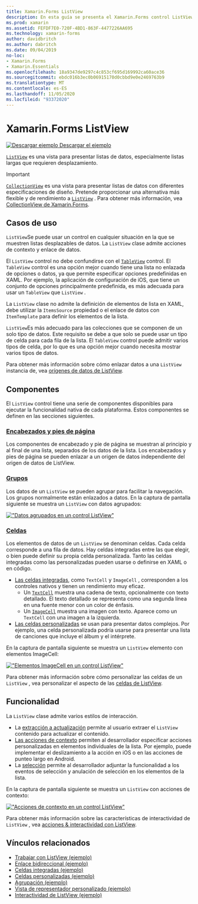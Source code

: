 ```yaml
---
title: Xamarin.Forms ListView
description: En esta guía se presenta el Xamarin.Forms control ListView, que se puede usar para presentar los datos en listas interactivas.
ms.prod: xamarin
ms.assetid: FEFDF7E0-720F-4BD1-863F-4477226AA695
ms.technology: xamarin-forms
author: davidbritch
ms.author: dabritch
ms.date: 09/04/2019
no-loc:
- Xamarin.Forms
- Xamarin.Essentials
ms.openlocfilehash: 18a9347de9297c4c853cf695d169992ca60ace36
ms.sourcegitcommit: ebdc016b3ec0b06915170d0cbbd9e0e2469763b9
ms.translationtype: MT
ms.contentlocale: es-ES
ms.lasthandoff: 11/05/2020
ms.locfileid: "93372020"
---
```

# <a name="xamarinforms-listview"></a>Xamarin.Forms ListView

[![Descargar ejemplo](~/media/shared/download.png) Descargar el ejemplo](/samples/xamarin/xamarin-forms-samples/workingwithlistview)

[`ListView`](xref:Xamarin.Forms.ListView) es una vista para presentar listas de datos, especialmente listas largas que requieren desplazamiento.

> [!IMPORTANT]
> [`CollectionView`](xref:Xamarin.Forms.CollectionView) es una vista para presentar listas de datos con diferentes especificaciones de diseño. Pretende proporcionar una alternativa más flexible y de rendimiento a [`ListView`](xref:Xamarin.Forms.ListView) . Para obtener más información, vea [CollectionView de Xamarin.Forms](~/xamarin-forms/user-interface/collectionview/index.md).

## <a name="use-cases"></a>Casos de uso

`ListView`Se puede usar un control en cualquier situación en la que se muestren listas desplazables de datos. La `ListView` clase admite acciones de contexto y enlace de datos.

El `ListView` control no debe confundirse con el [`TableView`](~/xamarin-forms/user-interface/tableview.md) control. El `TableView` control es una opción mejor cuando tiene una lista no enlazada de opciones o datos, ya que permite especificar opciones predefinidas en XAML. Por ejemplo, la aplicación de configuración de iOS, que tiene un conjunto de opciones principalmente predefinida, es más adecuada para usar un `TableView` que `ListView` .

La `ListView` clase no admite la definición de elementos de lista en XAML, debe utilizar la `ItemsSource` propiedad o el enlace de datos con `ItemTemplate` para definir los elementos de la lista.

`ListView`Es más adecuado para las colecciones que se componen de un solo tipo de datos. Este requisito se debe a que solo se puede usar un tipo de celda para cada fila de la lista. El `TableView` control puede admitir varios tipos de celda, por lo que es una opción mejor cuando necesita mostrar varios tipos de datos.

Para obtener más información sobre cómo enlazar datos a una `ListView` instancia de, vea [orígenes de datos de ListView](~/xamarin-forms/user-interface/listview/data-and-databinding.md).

## <a name="components"></a>Componentes

El `ListView` control tiene una serie de componentes disponibles para ejecutar la funcionalidad nativa de cada plataforma. Estos componentes se definen en las secciones siguientes.

### <a name="headers-and-footers"></a>[Encabezados y pies de página](customizing-list-appearance.md#headers-and-footers)

Los componentes de encabezado y pie de página se muestran al principio y al final de una lista, separados de los datos de la lista. Los encabezados y pies de página se pueden enlazar a un origen de datos independiente del origen de datos de ListView.

### <a name="groups"></a>[Grupos](customizing-list-appearance.md#grouping)

Los datos de un `ListView` se pueden agrupar para facilitar la navegación. Los grupos normalmente están enlazados a datos. En la captura de pantalla siguiente se muestra un `ListView` con datos agrupados:

[!["Datos agrupados en un control ListView"](images/grouping-depth-cropped.png)](images/grouping-depth.png#lightbox "Datos agrupados en un control ListView")

### <a name="cells"></a>[Celdas](customizing-cell-appearance.md)

Los elementos de datos de un `ListView` se denominan celdas. Cada celda corresponde a una fila de datos. Hay celdas integradas entre las que elegir, o bien puede definir su propia celda personalizada. Tanto las celdas integradas como las personalizadas pueden usarse o definirse en XAML o en código.

- [Las celdas integradas](customizing-cell-appearance.md#built-in-cells), como `TextCell` y `ImageCell` , corresponden a los controles nativos y tienen un rendimiento muy eficaz.
  - Un [`TextCell`](customizing-cell-appearance.md#textcell) muestra una cadena de texto, opcionalmente con texto detallado. El texto detallado se representa como una segunda línea en una fuente menor con un color de énfasis.
  - Un [`ImageCell`](customizing-cell-appearance.md#imagecell) muestra una imagen con texto. Aparece como un `TextCell` con una imagen a la izquierda.
- [Las celdas personalizadas](customizing-cell-appearance.md#custom-cells) se usan para presentar datos complejos. Por ejemplo, una celda personalizada podría usarse para presentar una lista de canciones que incluye el álbum y el intérprete.

En la captura de pantalla siguiente se muestra un `ListView` elemento con elementos ImageCell:

[!["Elementos ImageCell en un control ListView"](images/image-cell-default-cropped.png)](images/image-cell-default.png#lightbox "ImageCell elementos en un control ListView")

Para obtener más información sobre cómo personalizar las celdas de un `ListView` , vea personalizar el aspecto de las [celdas de ListView](customizing-cell-appearance.md).

## <a name="functionality"></a>Funcionalidad

La `ListView` clase admite varios estilos de interacción.

- La [extracción a actualización](interactivity.md#pull-to-refresh) permite al usuario extraer el `ListView` contenido para actualizar el contenido.
- [Las acciones de contexto](interactivity.md#context-actions) permiten al desarrollador especificar acciones personalizadas en elementos individuales de la lista. Por ejemplo, puede implementar el deslizamiento a la acción en iOS o en las acciones de punteo largo en Android.
- La [selección](interactivity.md#selection-and-taps) permite al desarrollador adjuntar la funcionalidad a los eventos de selección y anulación de selección en los elementos de la lista.

En la captura de pantalla siguiente se muestra un `ListView` con acciones de contexto:

[!["Acciones de contexto en un control ListView"](images/context-default-cropped.png)](images/context-default.png#lightbox "Acciones de contexto en un control ListView")

Para obtener más información sobre las características de interactividad de `ListView` , vea [acciones & interactividad con ListView](interactivity.md).

## <a name="related-links"></a>Vínculos relacionados

- [Trabajar con ListView (ejemplo)](/samples/xamarin/xamarin-forms-samples/workingwithlistview)
- [Enlace bidireccional (ejemplo)](/samples/xamarin/xamarin-forms-samples/userinterface-listview-switchentrytwobinding)
- [Celdas integradas (ejemplo)](/samples/xamarin/xamarin-forms-samples/userinterface-listview-builtincells)
- [Celdas personalizadas (ejemplo)](/samples/xamarin/xamarin-forms-samples/userinterface-listview-customcells)
- [Agrupación (ejemplo)](/samples/xamarin/xamarin-forms-samples/userinterface-listview-grouping)
- [Vista de representador personalizado (ejemplo)](/samples/xamarin/xamarin-forms-samples/workingwithlistviewnative/)
- [Interactividad de ListView (ejemplo)](/samples/xamarin/xamarin-forms-samples/userinterface-listview-interactivity)